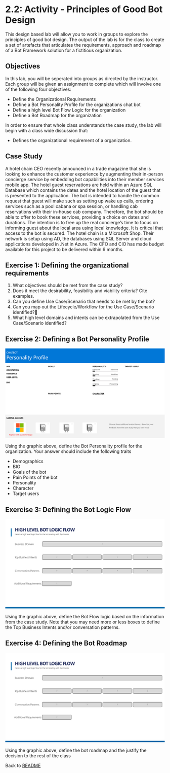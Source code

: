 # 2.2: Activity - Principles of Good Bot Design 

This design based lab will allow you to work in groups to explore the principles of good bot design. The output of the lab is for the class to create a set of artefacts that articulates the requirements, approach and roadmap of a Bot Framework solution for a fictitious organization.


## Objectives
In this lab, you will be seperated into groups as directed by the instructor. Each group will be given an assignment to complete which will involve one of the following four objectives:

- Define the Organizational Requirements
- Define a Bot Personality Profile for the organizations chat bot
- Define a high level Bot Flow Logic for the organization
- Define a Bot Roadmap for the organization

In order to ensure that whole class understands the case study, the lab will begin with a class wide discussion that:

- Defines the organizational requirement of a organization.


## Case Study

A hotel chain CEO recently announced in a trade magazine that she is looking to enhance the customer experience by augmenting their in-person concierge service by embedding bot capabilities into their member services mobile app. The hotel guest reservations are held within an Azure SQL Database which contains the dates and the hotel location of the guest that is presented to the application. The bot is intended to handle the common request that guest will make such as setting up wake up calls, ordering services such as a pool cabana or spa session, or handling cab reservations with their in-house cab company. Therefore, the bot should be able to offer to book these services, providing a choice on dates and durations. The intention is to free up the real concierge’s time to focus on informing guest about the local area using local knowledge. It is critical that access to the bot is secured. The hotel chain is a Microsoft Shop. Their network is setup using AD, the databases using SQL Server and cloud applications developed in .Net in Azure. The CFO and CIO has made budget available for this project to be delivered within 6 months.


## Exercise 1: Defining the organizational requirements

1. What objectives should be met from the case study?
2. Does it meet the desirability, feasibility and viability criteria? Cite examples.
3. Can you define Use Case/Scenario that needs to be met by the bot?
4. Can you map out the Lifecycle/Workflow for the Use Case/Scenario identified?
5. What high level domains and intents can be extrapolated from the Use Case/Scenario identified?


## Exercise 2: Defining a Bot Personality Profile 

![Defining a Bot Personality Profile](./resources/assets/sess_2.1_Lab_1.2.jpg)

Using the graphic above, define the Bot Personality profile for the organization. Your answer should include the following traits

* Demographics
* BIO
* Goals of the bot
* Pain Points of the bot
* Personality
* Character
* Target users

## Exercise 3: Defining the Bot Logic Flow

![High Level Bot Logic Flow](./resources/assets/sess_2.1_Lab_1.3.jpg)

Using the graphic above, define the Bot Flow logic based on the information from the case study. Note that you may need more or less boxes to define the Top Business Intents and/or conversation patterns.

## Exercise 4: Defining the Bot Roadmap

![Defining the Bot Roadmap](./resources/assets/sess_2.1_Lab_1.3.jpg)

Using the graphic above, define the bot roadmap and the justify the decision to the rest of the class


Back to [README](./readme.md)